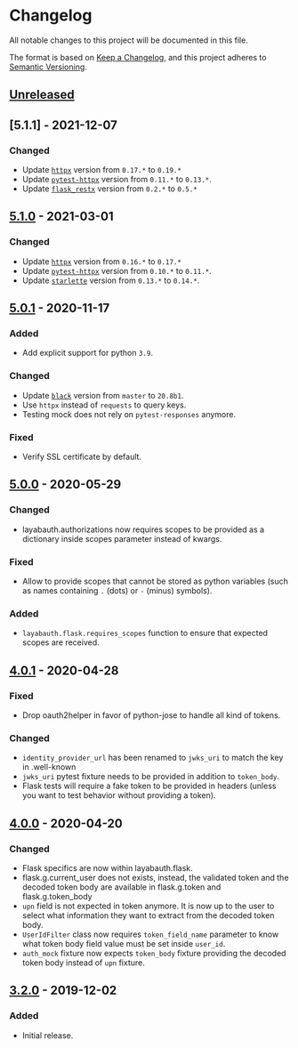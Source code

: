 # Changelog
All notable changes to this project will be documented in this file.

The format is based on [Keep a Changelog](https://keepachangelog.com/en/1.0.0/),
and this project adheres to [Semantic Versioning](https://semver.org/spec/v2.0.0.html).

## [Unreleased]

## [5.1.1] - 2021-12-07
### Changed
- Update [`httpx`](https://github.com/encode/httpx/blob/master/CHANGELOG.md) version from `0.17.*` to `0.19.*`
- Update [`pytest-httpx`](https://github.com/Colin-b/pytest_httpx/blob/master/CHANGELOG.md) version from `0.11.*` to `0.13.*`.
- Update [`flask_restx`](https://github.com/python-restx/flask-restx/blob/master/CHANGELOG.rst) version from `0.2.*` to `0.5.*`

## [5.1.0] - 2021-03-01
### Changed
- Update [`httpx`](https://github.com/encode/httpx/blob/master/CHANGELOG.md) version from `0.16.*` to `0.17.*`
- Update [`pytest-httpx`](https://github.com/Colin-b/pytest_httpx/blob/master/CHANGELOG.md) version from `0.10.*` to `0.11.*`.
- Update [`starlette`](https://www.starlette.io/release-notes/) version from `0.13.*` to `0.14.*`.

## [5.0.1] - 2020-11-17
### Added
- Add explicit support for python `3.9`.

### Changed
- Update [`black`](https://github.com/psf/black/blob/master/CHANGES.md) version from `master` to `20.8b1`.
- Use `httpx` instead of `requests` to query keys.
- Testing mock does not rely on `pytest-responses` anymore.

### Fixed
- Verify SSL certificate by default.

## [5.0.0] - 2020-05-29
### Changed
- layabauth.authorizations now requires scopes to be provided as a dictionary inside scopes parameter instead of kwargs.

### Fixed
- Allow to provide scopes that cannot be stored as python variables (such as names containing `.` (dots) or `-` (minus) symbols).

### Added
- `layabauth.flask.requires_scopes` function to ensure that expected scopes are received.

## [4.0.1] - 2020-04-28
### Fixed
- Drop oauth2helper in favor of python-jose to handle all kind of tokens.

### Changed
- `identity_provider_url` has been renamed to `jwks_uri` to match the key in .well-known
- `jwks_uri` pytest fixture needs to be provided in addition to `token_body`.
- Flask tests will require a fake token to be provided in headers (unless you want to test behavior without providing a token).

## [4.0.0] - 2020-04-20
### Changed
- Flask specifics are now within layabauth.flask.
- flask.g.current_user does not exists, instead, the validated token and the decoded token body are available in flask.g.token and flask.g.token_body
- `upn` field is not expected in token anymore. It is now up to the user to select what information they want to extract from the decoded token body.
- `UserIdFilter` class now requires `token_field_name` parameter to know what token body field value must be set inside `user_id`.
- `auth_mock` fixture now expects `token_body` fixture providing the decoded token body instead of `upn` fixture.

## [3.2.0] - 2019-12-02
### Added
- Initial release.

[Unreleased]: https://github.com/Colin-b/layabauth/compare/v5.1.0...HEAD
[5.1.0]: https://github.com/Colin-b/layabauth/compare/v5.0.1...v5.1.0
[5.0.1]: https://github.com/Colin-b/layabauth/compare/v5.0.0...v5.0.1
[5.0.0]: https://github.com/Colin-b/layabauth/compare/v4.0.1...v5.0.0
[4.0.1]: https://github.com/Colin-b/layabauth/compare/v4.0.0...v4.0.1
[4.0.0]: https://github.com/Colin-b/layabauth/compare/v3.2.0...v4.0.0
[3.2.0]: https://github.com/Colin-b/layabauth/releases/tag/v3.2.0
